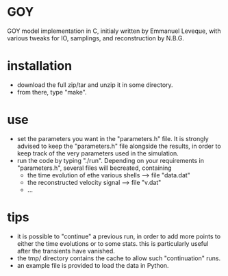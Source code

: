 # GOY
GOY model implementation in C, initialy written by Emmanuel Leveque, with various tweaks for IO, samplings, and reconstruction by N.B.G.

# installation
- download the full zip/tar and unzip it in some directory.
- from there, type "make".

# use
- set the parameters you want in the "parameters.h" file. It is strongly advised to keep the "parameters.h" file alongside the results, in order to keep track of the very parameters used in the simulation.
- run the code by typing "./run".
  Depending on your requirements in "parameters.h", several files will becreated, containing
     - the time evolution of ethe various shells  --> file "data.dat"
     - the reconstructed velocity signal  --> file "v.dat"
     - ...
     
# tips
- it is possible to "continue" a previous run, in order to add more points to either the time evolutions or to some stats.
  this is particularly useful after the transients have vanished.
- the tmp/ directory contains the cache to allow such "continuation" runs.
- an example file is provided to load the data in Python.
  
